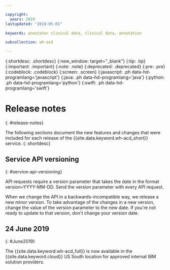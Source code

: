 ```yaml
---

copyright:
  years: 2019
lastupdated: "2019-05-01"

keywords: annotator clinical data, clinical data, annotation

subcollection: wh-acd

---
```


{:shortdesc: .shortdesc}
{:new_window: target="_blank"}
{:tip: .tip}
{:important: .important}
{:note: .note}
{:deprecated: .deprecated}
{:pre: .pre}
{:codeblock: .codeblock}
{:screen: .screen}
{:javascript: .ph data-hd-programlang='javascript'}
{:java: .ph data-hd-programlang='java'}
{:python: .ph data-hd-programlang='python'}
{:swift: .ph data-hd-programlang='swift'}

# Release notes
{: #release-notes}

The following sections document the new features and changes that were included for each release of the {{site.data.keyword.wh-acd_short}} service.
{: shortdesc}

## Service API versioning
{: #service-api-versioning}

API requests require a version parameter that takes the date in the format version=YYYY-MM-DD. Send the version parameter with every API request.

When we change the API in a backwards-incompatible way, we release a new minor version. To take advantage of the changes in a new version, change the value of the version parameter to the new date. If you're not ready to update to that version, don't change your version date.


## 24 June 2019
{: #June2019}

The {{site.data.keyword.wh-acd_full}} is now available in the {{site.data.keyword.cloud}} US South location for approved internal IBM solution providers.
